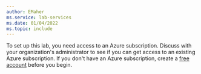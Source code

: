 ```yaml
---
author: EMaher
ms.service: lab-services
ms.date: 01/04/2022
ms.topic: include
---
```


To set up this lab, you need access to an Azure subscription. Discuss with your organization's administrator to see if you can get access to an existing Azure subscription. If you don't have an Azure subscription, create a [free account](https://azure.microsoft.com/free/) before you begin.
